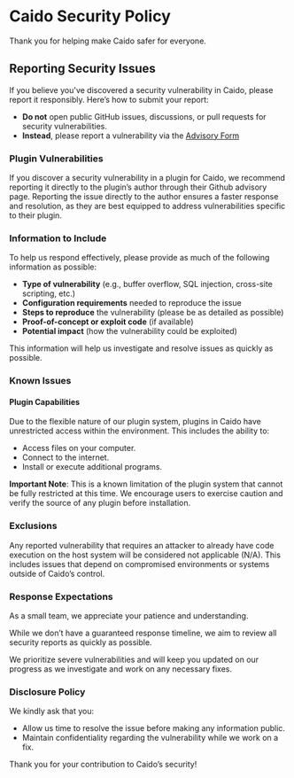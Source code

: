 # Caido Security Policy

Thank you for helping make Caido safer for everyone.

## Reporting Security Issues

If you believe you've discovered a security vulnerability in Caido, please report it responsibly. Here’s how to submit your report:

- **Do not** open public GitHub issues, discussions, or pull requests for security vulnerabilities.
- **Instead**, please report a vulnerability via the [Advisory Form](https://github.com/caido/caido/security/advisories)

### Plugin Vulnerabilities

If you discover a security vulnerability in a plugin for Caido, we recommend reporting it directly to the plugin’s author through their Github advisory page. Reporting the issue directly to the author ensures a faster response and resolution, as they are best equipped to address vulnerabilities specific to their plugin. 

### Information to Include
To help us respond effectively, please provide as much of the following information as possible:

- **Type of vulnerability** (e.g., buffer overflow, SQL injection, cross-site scripting, etc.)
- **Configuration requirements** needed to reproduce the issue
- **Steps to reproduce** the vulnerability (please be as detailed as possible)
- **Proof-of-concept or exploit code** (if available)
- **Potential impact** (how the vulnerability could be exploited)

This information will help us investigate and resolve issues as quickly as possible.

### Known Issues

#### Plugin Capabilities

Due to the flexible nature of our plugin system, plugins in Caido have unrestricted access within the environment. This includes the ability to:
- Access files on your computer.
- Connect to the internet.
- Install or execute additional programs.

**Important Note**: This is a known limitation of the plugin system that cannot be fully restricted at this time. 
We encourage users to exercise caution and verify the source of any plugin before installation.

### Exclusions

Any reported vulnerability that requires an attacker to already have code execution on the host system will be considered not applicable (N/A). This includes issues that depend on compromised environments or systems outside of Caido’s control.

### Response Expectations

As a small team, we appreciate your patience and understanding. 

While we don’t have a guaranteed response timeline, we aim to review all security reports as quickly as possible. 

We prioritize severe vulnerabilities and will keep you updated on our progress as we investigate and work on any necessary fixes.

### Disclosure Policy

We kindly ask that you:
- Allow us time to resolve the issue before making any information public.
- Maintain confidentiality regarding the vulnerability while we work on a fix.

Thank you for your contribution to Caido’s security!
